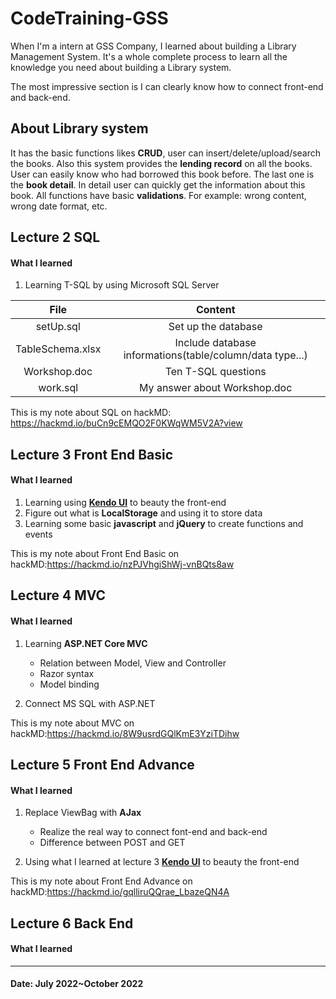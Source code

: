 # CodeTraining-GSS

When I'm a intern at GSS Company, I learned about building a Library Management System. It's a whole complete process to learn all the knowledge you need about building a Library system. 

The most impressive section is I can clearly know how to connect front-end and back-end.

## About Library system

It has the basic functions likes **CRUD**, user can insert/delete/upload/search the books. Also this system provides the **lending record** on all the books. User can easily know who had borrowed this book before. The last one is the **book detail**. In detail user can quickly get the information about this book. All functions have basic **validations**. For example: wrong content, wrong date format, etc.

## Lecture 2 SQL

#### What I learned

1. Learning T-SQL by using Microsoft SQL Server

|       File       |                         Content                          |
| :--------------: | :------------------------------------------------------: |
|    setUp.sql     |                   Set up the database                    |
| TableSchema.xlsx | Include database informations(table/column/data type...) |
|   Workshop.doc   |                   Ten T-SQL questions                    |
|     work.sql     |               My answer about Workshop.doc               |

This is my note about SQL on hackMD: https://hackmd.io/buCn9cEMQO2F0KWqWM5V2A?view

## Lecture 3 Front End Basic

#### What I learned

1. Learning using **[Kendo UI](https://docs.telerik.com/kendo-ui/api/javascript/kendo)** to beauty the front-end 
2. Figure out what is **LocalStorage** and using it to store data
3. Learning some basic **javascript** and **jQuery** to create functions and events

This is my note about Front End Basic on hackMD:https://hackmd.io/nzPJVhgiShWj-vnBQts8aw

## Lecture 4 MVC

#### What I learned

1. Learning  **ASP.NET Core MVC**
   - Relation between Model, View and Controller
   - Razor syntax
   - Model binding

2. Connect MS SQL with ASP.NET

This is my note about MVC on hackMD:https://hackmd.io/8W9usrdGQlKmE3YziTDihw

## Lecture 5 Front End Advance

#### What I learned

1. Replace ViewBag with **AJax**
   - Realize the real way to connect font-end and back-end
   - Difference between POST and GET

2. Using what I learned at lecture 3  **[Kendo UI](https://docs.telerik.com/kendo-ui/api/javascript/kendo)** to beauty the front-end 

This is my note about Front End Advance on hackMD:https://hackmd.io/gqlliruQQrae_LbazeQN4A

## Lecture 6 Back End

#### What I learned



------

#### Date: July 2022~October 2022
